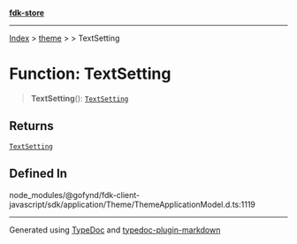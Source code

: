 [**fdk-store**](../../../README.md)
***

[Index](../../../API.md) > [theme](../../README.md) > [<internal>](../README.md) > TextSetting

# Function: TextSetting

> **TextSetting**(): [`TextSetting`](../type-aliases/type-alias.TextSetting.md)

## Returns

[`TextSetting`](../type-aliases/type-alias.TextSetting.md)

## Defined In

node\_modules/@gofynd/fdk-client-javascript/sdk/application/Theme/ThemeApplicationModel.d.ts:1119

***
Generated using [TypeDoc](https://typedoc.org/) and [typedoc-plugin-markdown](https://www.npmjs.com/package/typedoc-plugin-markdown)
